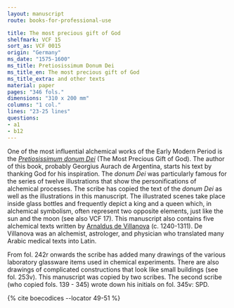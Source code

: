```yaml
---
layout: manuscript
route: books-for-professional-use

title: The most precious gift of God
shelfmark: VCF 15
sort_as: VCF 0015
origin: "Germany"
ms_date: "1575-1600"
ms_title: Pretiosissimum Donum Dei
ms_title_en: The most precious gift of God
ms_title_extra: and other texts
material: paper
pages: "346 fols."
dimensions: "310 x 200 mm"
columns: "1 col."
lines: "23-25 lines"
questions:
- a1
- b12
---
```


One of the most influential alchemical works of the Early Modern Period
is the *[Pretiosissimum donum Dei](http://www.alchemywebsite.com/donumdei.html)* (The Most Precious
Gift of God). The author of this book, probably Georgius Aurach de
Argentina, starts his text by thanking God for his inspiration. The
*donum Dei* was particularly famous for the series of twelve
illustrations that show the personifications of alchemical processes.
The scribe has copied the text of the *donum Dei* as well as the
illustrations in this manuscript. The illustrated scenes take place
inside glass bottles and frequently depict a king and a queen which, in
alchemical symbolism, often represent two opposite elements, just like
the sun and the moon (see also VCF 17). This manuscript also contains
five alchemical texts written by [Arnaldus de
Villanova](https://en.wikipedia.org/wiki/Arnaldus_de_Villa_Nova) (c.
1240-1311). De Villanova was an alchemist, astrologer, and physician who
translated many Arabic medical texts into Latin.

From fol. <span data-fol="242r" class="fref">242r</span> onwards the scribe has added many drawings of the various
laboratory glassware items used in chemical experiments. There are also
drawings of complicated constructions that look like small buildings
(see fol. <span data-fol="253v" class="fref">253v</span>). This manuscript was copied by two scribes. The second
scribe (who copied fols. <span data-fol="139r" class="fref">139</span> - <span data-fol="345v" class="fref">345</span>) wrote down his initials on fol. <span data-fol="345v" class="fref">345v</span>:
SPD.

{% cite boecodices --locator 49-51 %}
